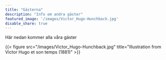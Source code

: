 ```yaml
---
title: "Gästerna"
description: "Info om andra gäster"
featured_image: '/images/Victor_Hugo-Hunchback.jpg'
disable_share: true
---
```



Här nedan kommer alla våra gäster

{{< figure src="/images/Victor_Hugo-Hunchback.jpg" title="Illustration from Victor Hugo et son temps (1881)" >}}